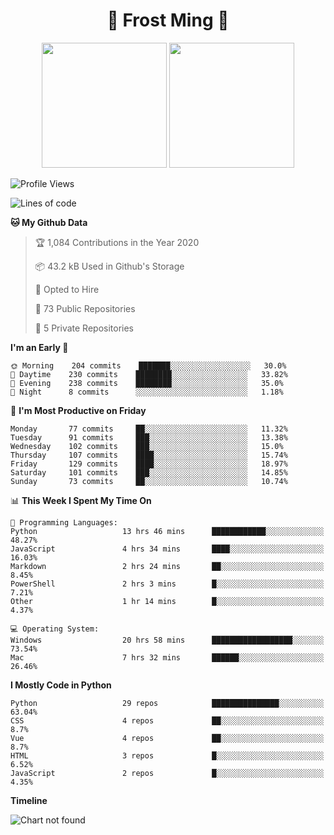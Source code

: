 <h1 align="center">🦄 Frost Ming 🐍</h1>

<p align="center">
  <img height="200" src="https://github-readme-stats.vercel.app/api?username=frostming&show_icons=true&theme=dracula&include_all_commits=true" />
  <img height="200" src="https://github-readme-stats.vercel.app/api/top-langs/?username=frostming&theme=dracula&show_icons=true" />
</p>

<!--START_SECTION:waka-->
![Profile Views](http://img.shields.io/badge/Profile%20Views-13-blue)

![Lines of code](https://img.shields.io/badge/From%20Hello%20World%20I%27ve%20Written-13.9%20million%20lines%20of%20code-blue)

**🐱 My Github Data** 

> 🏆 1,084 Contributions in the Year 2020
 > 
> 📦 43.2 kB Used in Github's Storage 
 > 
> 💼 Opted to Hire
 > 
> 📜 73 Public Repositories
 > 
> 🔑 5 Private Repositories 

**I'm an Early 🐤** 

```text
🌞 Morning    204 commits    ███████░░░░░░░░░░░░░░░░░░   30.0% 
🌆 Daytime    230 commits    ████████░░░░░░░░░░░░░░░░░   33.82% 
🌃 Evening    238 commits    ████████░░░░░░░░░░░░░░░░░   35.0% 
🌙 Night      8 commits      ░░░░░░░░░░░░░░░░░░░░░░░░░   1.18%

```
📅 **I'm Most Productive on Friday** 

```text
Monday       77 commits     ██░░░░░░░░░░░░░░░░░░░░░░░   11.32% 
Tuesday      91 commits     ███░░░░░░░░░░░░░░░░░░░░░░   13.38% 
Wednesday    102 commits    ███░░░░░░░░░░░░░░░░░░░░░░   15.0% 
Thursday     107 commits    ████░░░░░░░░░░░░░░░░░░░░░   15.74% 
Friday       129 commits    ████░░░░░░░░░░░░░░░░░░░░░   18.97% 
Saturday     101 commits    ███░░░░░░░░░░░░░░░░░░░░░░   14.85% 
Sunday       73 commits     ██░░░░░░░░░░░░░░░░░░░░░░░   10.74%

```


📊 **This Week I Spent My Time On** 

```text
💬 Programming Languages: 
Python                   13 hrs 46 mins      ████████████░░░░░░░░░░░░░   48.27% 
JavaScript               4 hrs 34 mins       ████░░░░░░░░░░░░░░░░░░░░░   16.03% 
Markdown                 2 hrs 24 mins       ██░░░░░░░░░░░░░░░░░░░░░░░   8.45% 
PowerShell               2 hrs 3 mins        █░░░░░░░░░░░░░░░░░░░░░░░░   7.21% 
Other                    1 hr 14 mins        █░░░░░░░░░░░░░░░░░░░░░░░░   4.37%

💻 Operating System: 
Windows                  20 hrs 58 mins      ██████████████████░░░░░░░   73.54% 
Mac                      7 hrs 32 mins       ██████░░░░░░░░░░░░░░░░░░░   26.46%

```

**I Mostly Code in Python** 

```text
Python                   29 repos            ███████████████░░░░░░░░░░   63.04% 
CSS                      4 repos             ██░░░░░░░░░░░░░░░░░░░░░░░   8.7% 
Vue                      4 repos             ██░░░░░░░░░░░░░░░░░░░░░░░   8.7% 
HTML                     3 repos             █░░░░░░░░░░░░░░░░░░░░░░░░   6.52% 
JavaScript               2 repos             █░░░░░░░░░░░░░░░░░░░░░░░░   4.35%

```


**Timeline**

![Chart not found](https://github.com/frostming/frostming/blob/master/charts/bar_graph.png) 


<!--END_SECTION:waka-->
